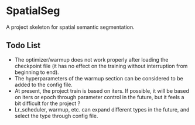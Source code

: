 # SpatialSeg
A project skeleton for spatial semantic segmentation.
## Todo List
+ The optimizer/warmup does not work properly after loading the checkpoint file (it has no effect on the training without interruption from beginning to end).
+ The hyperparameters of the warmup section can be considered to be added to the config file.
+ At present, the project train is based on iters. If possible, it will be based on iters or epoch through parameter control in the future, but it feels a bit difficult for the project ?
+ Lr_scheduler, warmup, etc. can expand different types in the future, and select the type through config file.
